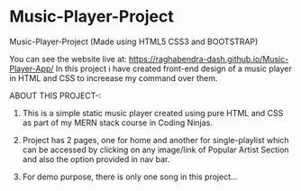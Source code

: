 # Music-Player-Project
Music-Player-Project (Made using HTML5 CSS3 and BOOTSTRAP)

You can see the website live at: https://raghabendra-dash.github.io/Music-Player-App/
In this project i have created front-end design of a music player in HTML and CSS to increease my command over them.

ABOUT THIS PROJECT-:

1. This is a simple static music player created using pure HTML and CSS as part of my MERN stack course in Coding Ninjas.

2. Project has 2 pages, one for home and another for single-playlist which can be accessed by clicking on any image/link of Popular Artist Section and also the option provided in nav bar. 

3. For demo purpose, there is only one song in this project...
